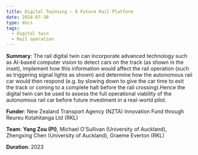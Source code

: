 ```yaml
---
title: Digital Twinning – A Future Rail Platform
date: 2024-07-30
type: docs
tags:
  - Digital twin
  - Rail operation
---
```


**Summary**: The rail digital twin can incorporate advanced technology such as AI-based computer vision to detect cars on the track (as shown in the inset), implement how this information would affect the rail operation (such as triggering signal lights as shown) and determine how the autonomous rail car would then respond (e.g. by slowing down to give the car time to exit the track or coming to a complete halt before the rail crossing).Hence the digital twin can be used to assess the full operational viability of the autonomous rail car before future investment in a real-world pilot.

**Funder**: New Zealand Transport Agency (NZTA) Innovation Fund through Reureu Kotahitanga Ltd (RKL)

**Team**: **Yang Zou (PI)**, Michael O'Sullivan (University of Auckland), Zhengxing Chen (University of Auckland), Graeme Everton (RKL)

**Duration**: 2023

<!--more-->
